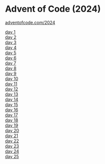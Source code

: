 # Advent of Code (2024)

[adventofcode.com/2024](https://adventofcode.com/2024)

[day 1](day01/README.md)\
[day 2](day02/README.md)\
[day 3](day03/README.md)\
[day 4](day04/README.md)\
[day 5](day05/README.md)\
[day 6](day06/README.md)\
[day 7](day07/README.md)\
[day 8](day08/README.md)\
[day 9](day09/README.md)\
[day 10](day10/README.md)\
[day 11](day11/README.md)\
[day 12](day12/README.md)\
[day 13](day13/README.md)\
[day 14](day14/README.md)\
[day 15](day15/README.md)\
[day 16](day16/README.md)\
[day 17](day17/README.md)\
[day 18](day18/README.md)\
[day 19](day19/README.md)\
[day 20](day20/README.md)\
[day 21](day21/README.md)\
[day 22](day22/README.md)\
[day 23](day23/README.md)\
[day 24](day24/README.md)\
[day 25](day25/README.md)